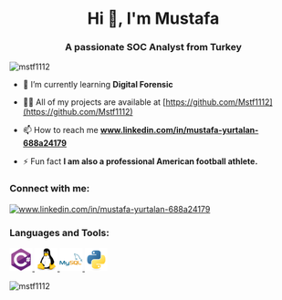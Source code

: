 <h1 align="center">Hi 👋, I'm Mustafa</h1>
<h3 align="center">A passionate SOC Analyst from Turkey</h3>

<p align="left"> <img src="https://komarev.com/ghpvc/?username=mstf1112&label=Profile%20views&color=0e75b6&style=flat" alt="mstf1112" /> </p>

- 🌱 I’m currently learning **Digital Forensic**

- 👨‍💻 All of my projects are available at [https://github.com/Mstf1112](https://github.com/Mstf1112)

- 📫 How to reach me **www.linkedin.com/in/mustafa-yurtalan-688a24179**

- ⚡ Fun fact **I am also a professional American football athlete.**

<h3 align="left">Connect with me:</h3>
<p align="left">
<a href="https://linkedin.com/in/www.linkedin.com/in/mustafa-yurtalan-688a24179" target="blank"><img align="center" src="https://raw.githubusercontent.com/rahuldkjain/github-profile-readme-generator/master/src/images/icons/Social/linked-in-alt.svg" alt="www.linkedin.com/in/mustafa-yurtalan-688a24179" height="30" width="40" /></a>
</p>

<h3 align="left">Languages and Tools:</h3>
<p align="left"> <a href="https://www.w3schools.com/cs/" target="_blank" rel="noreferrer"> <img src="https://raw.githubusercontent.com/devicons/devicon/master/icons/csharp/csharp-original.svg" alt="csharp" width="40" height="40"/> </a> <a href="https://www.linux.org/" target="_blank" rel="noreferrer"> <img src="https://raw.githubusercontent.com/devicons/devicon/master/icons/linux/linux-original.svg" alt="linux" width="40" height="40"/> </a> <a href="https://www.mysql.com/" target="_blank" rel="noreferrer"> <img src="https://raw.githubusercontent.com/devicons/devicon/master/icons/mysql/mysql-original-wordmark.svg" alt="mysql" width="40" height="40"/> </a> <a href="https://www.python.org" target="_blank" rel="noreferrer"> <img src="https://raw.githubusercontent.com/devicons/devicon/master/icons/python/python-original.svg" alt="python" width="40" height="40"/> </a> </p>



<p><img align="center" src="https://github-readme-streak-stats.herokuapp.com/?user=mstf1112&" alt="mstf1112" /></p>
